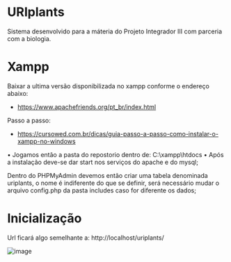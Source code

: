 # URIplants
Sistema desenvolvido para a máteria do Projeto Integrador III com parceria com a biologia.

# Xampp
Baixar a ultima versão disponibilizada no xampp conforme o endereço abaixo:
- https://www.apachefriends.org/pt_br/index.html

Passo a passo:
- https://cursowed.com.br/dicas/guia-passo-a-passo-como-instalar-o-xampp-no-windows

• Jogamos então a pasta do repostorio dentro de: C:\xampp\htdocs
• Após a instalação deve-se dar start nos serviços do apache e do mysql;

Dentro do PHPMyAdmin devemos então criar uma tabela denominada uriplants, o nome é indiferente do que se definir, será necessário mudar o arquivo config.php da pasta includes caso for diferente os dados;

# Inicialização

Url ficará algo semelhante a: http://localhost/uriplants/

![image](https://github.com/user-attachments/assets/fbae0810-9829-42cd-adb2-32ec0cb8c117)






